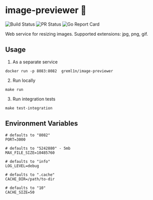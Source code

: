 # image-previewer 🚀
![Build Status](https://github.com/dmitryt/image-previewer/workflows/Lint,%20Test%20and%20Deploy/badge.svg)
![PR Status](https://github.com/dmitryt/image-previewer/workflows/Lint%20and%20Test/badge.svg)
![Go Report Card](https://goreportcard.com/badge/github.com/dmitryt/image-previewer)

Web service for resizing images. Supported extensions: jpg, png, gif.

## Usage

1. As a separate service

```console
docker run -p 8083:8082  greml1n/image-previewer
```
2. Run locally

```console
make run
```
3. Run integration tests

```console
make test-integration
```

## Environment Variables

```console
# defaults to "8082"
PORT=3000

# defaults to "5242880" - 5mb
MAX_FILE_SIZE=10485760

# defaults to "info"
LOG_LEVEL=debug

# defaults to ".cache"
CACHE_DIR=/path/to-dir

# defaults to "10"
CACHE_SIZE=50
```
